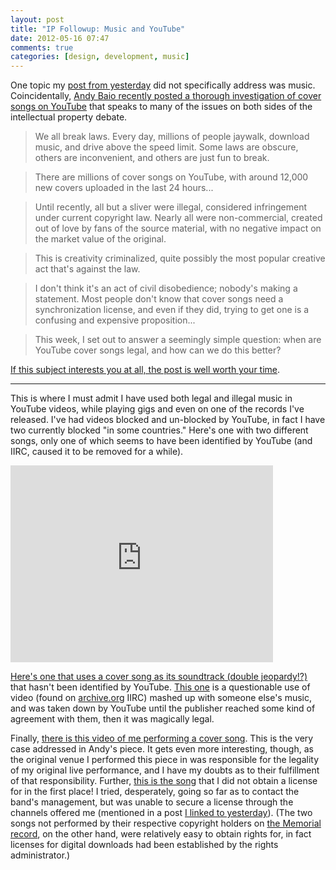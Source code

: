 ```yaml
---
layout: post
title: "IP Followup: Music and YouTube"
date: 2012-05-16 07:47
comments: true
categories: [design, development, music]
---
```


One topic my [post from yesterday](/2012/05/15/intellectual-property-primer/) did not specifically address was music. Coincidentally, [Andy Baio recently posted a thorough investigation of cover songs on YouTube](http://waxy.org/2012/05/criminal_creativity_untangling_cover_song_licensing_on_youtube/) that speaks to many of the issues on both sides of the intellectual property debate. 

> We all break laws. Every day, millions of people jaywalk, download music, and drive above the speed limit. Some laws are obscure, others are inconvenient, and others are just fun to break.

> There are millions of cover songs on YouTube, with around 12,000 new covers uploaded in the last 24 hours...

> Until recently, all but a sliver were illegal, considered infringement under current copyright law. Nearly all were non-commercial, created out of love by fans of the source material, with no negative impact on the market value of the original.

> This is creativity criminalized, quite possibly the most popular creative act that's against the law.

> I don't think it's an act of civil disobedience; nobody's making a statement. Most people don't know that cover songs need a synchronization license, and even if they did, trying to get one is a confusing and expensive proposition...

> This week, I set out to answer a seemingly simple question: when are YouTube cover songs legal, and how can we do this better?

[If this subject interests you at all, the post is well worth your time](http://waxy.org/2012/05/criminal_creativity_untangling_cover_song_licensing_on_youtube/).

---

This is where I must admit I have used both legal and illegal music in YouTube videos, while playing gigs and even on one of the records I've released. I've had videos blocked and un-blocked by YouTube, in fact I have two currently blocked "in some countries." Here's one with two different songs, only one of which seems to have been identified by YouTube (and IIRC, caused it to be removed for a while).

<iframe width="420" height="315" src="http://www.youtube.com/embed/s3YTUIWfVzM?rel=0" frameborder="0" allowfullscreen></iframe>

[Here's one that uses a cover song as its soundtrack (double jeopardy!?)](http://www.youtube.com/watch?v=NpeUpIkpj6M) that hasn't been identified by YouTube. [This one](http://www.youtube.com/watch?v=NiAm3bN2NSI) is a questionable use of video (found on [archive.org](http://archive.org) IIRC) mashed up with someone else's music, and was taken down by YouTube until the publisher reached some kind of agreement with them, then it was magically legal.

Finally, [there is this video of me performing a cover song](http://www.youtube.com/watch?v=4efpsTFmSOg). This is the very case addressed in Andy's piece. It gets even more interesting, though, as the original venue I performed this piece in was responsible for the legality of my original live performance, and I have my doubts as to their fulfillment of that responsibility. Further, [this is the song](https://danielmiller.bandcamp.com/track/i-radio-heaven) that I did not obtain a license for in the first place! I tried, desperately, going so far as to contact the band's management, but was unable to secure a license through the channels offered me (mentioned in a post [I linked to yesterday](/2009/12/30/2009-fives-part-2-fails/ "see number 1")). (The two songs not performed by their respective copyright holders on [the Memorial record](https://danielmiller.bandcamp.com/album/memorial), on the other hand, were relatively easy to obtain rights for, in fact licenses for digital downloads had been established by the rights administrator.)
